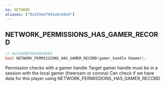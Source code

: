 ```yaml
---
ns: NETWORK
aliases: ["0x559ebf901a8c68e0"]
---
```

## NETWORK_PERMISSIONS_HAS_GAMER_RECORD

```c
// 0x559EBF901A8C68E0
bool NETWORK_PERMISSIONS_HAS_GAMER_RECORD(gamer_handle hGamer);
```

Permission checks with a gamer handle Target gamer handle must be in a session with the local gamer (freeroam or corona) Can check if we have data for this player using NETWORK_PERMISSIONS_HAS_GAMER_RECORD

